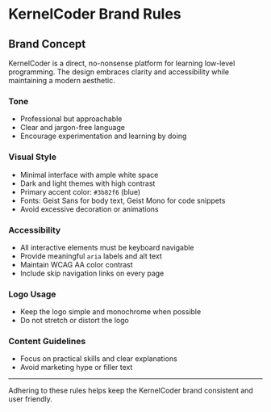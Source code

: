 # KernelCoder Brand Rules

## Brand Concept
KernelCoder is a direct, no-nonsense platform for learning low-level programming. The design embraces clarity and accessibility while maintaining a modern aesthetic.

### Tone
- Professional but approachable
- Clear and jargon-free language
- Encourage experimentation and learning by doing

### Visual Style
- Minimal interface with ample white space
- Dark and light themes with high contrast
- Primary accent color: `#3b82f6` (blue)
- Fonts: Geist Sans for body text, Geist Mono for code snippets
- Avoid excessive decoration or animations

### Accessibility
- All interactive elements must be keyboard navigable
- Provide meaningful `aria` labels and alt text
- Maintain WCAG AA color contrast
- Include skip navigation links on every page

### Logo Usage
- Keep the logo simple and monochrome when possible
- Do not stretch or distort the logo

### Content Guidelines
- Focus on practical skills and clear explanations
- Avoid marketing hype or filler text

---
Adhering to these rules helps keep the KernelCoder brand consistent and user friendly.
